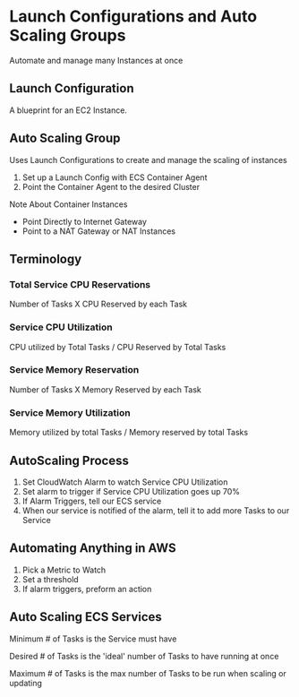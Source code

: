 # Launch Configurations and Auto Scaling Groups 

Automate and manage many Instances at once

## Launch Configuration

A blueprint for an EC2 Instance. 

## Auto Scaling Group

Uses Launch Configurations to create and manage the scaling of instances 

1. Set up a Launch Config with ECS Container Agent 
2. Point the Container Agent to the desired Cluster

Note About Container Instances 
- Point Directly to Internet Gateway
- Point to a NAT Gateway or NAT Instances 

## Terminology 

### Total Service CPU Reservations 

  Number of Tasks X CPU Reserved by each Task

### Service CPU Utilization 

  CPU utilized by Total Tasks / CPU Reserved by Total Tasks

### Service Memory Reservation 

  Number of Tasks X Memory Reserved by each Task


### Service Memory Utilization 
 
  Memory utilized by total Tasks / Memory reserved by total Tasks


## AutoScaling Process
 
1. Set CloudWatch Alarm to watch Service CPU Utilization
2. Set alarm to trigger if Service CPU Utilization goes up 70%
3. If Alarm Triggers, tell our ECS service 
4. When our service is notified of the alarm, tell it to add more Tasks to our
Service

## Automating Anything in AWS

1. Pick a Metric to Watch
2. Set a threshold
3. If alarm triggers, preform an action


## Auto Scaling ECS Services

Minimum # of Tasks is the Service must have

Desired # of Tasks is the 'ideal' number of Tasks to have running at once

Maximum # of Tasks is the max number of Tasks to be run when scaling or updating



